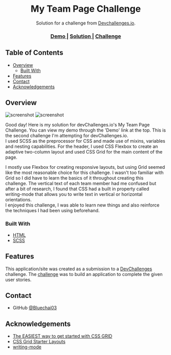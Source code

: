 <!-- Please update value in the {}  -->

<h1 align="center">My Team Page Challenge</h1>

<div align="center">
   Solution for a challenge from  <a href="http://devchallenges.io" target="_blank">Devchallenges.io</a>.
</div>

<div align="center">
  <h3>
    <a href="https://bluechai03.github.io/404-not-found-challenge/">
      Demo
    </a>
    <span> | </span>
    <a href="https://github.com/Bluechai03/my-team-page-challenge">
      Solution
    </a>
    <span> | </span>
    <a href="https://devchallenges.io/challenges/hhmesazsqgKXrTkYkt0U">
      Challenge
    </a>
  </h3>
</div>

<!-- TABLE OF CONTENTS -->

## Table of Contents

- [Overview](#overview)
  - [Built With](#built-with)
- [Features](#features)
- [Contact](#contact)
- [Acknowledgements](#acknowledgements)

<!-- OVERVIEW -->

## Overview

![screenshot](https://i.imgur.com/25dRWNJ.png)
![screenshot](https://i.imgur.com/8cMWMso.png)

Good day! Here is my solution for devChallenges.io's My Team Page Challenge. You can view my demo through the 'Demo' link at the top. This is the second challenge I'm attempting for devChallenges.io.  
I used SCSS as the preprocessor for CSS and made use of mixins, variables and nesting capabilities. For the header, I used CSS Flexbox to create an adaptive two-column layout and used CSS Grid for the main content of the page.

I mostly use Flexbox for creating responsive layouts, but using Grid seemed like the most reasonable choice for this challenge. I wasn't too familiar with Grid so I did have to learn the basics of it throughout creating this challenge. The vertical text of each team member had me confused but after a bit of research, I found that CSS had a built in property called writing-mode that allows you to write text in vertical or horizontal orientations.  
I enjoyed this challenge, I was able to learn new things and also reinforce the techniques I had been using beforehand.

### Built With

<!-- This section should list any major frameworks that you built your project using. Here are a few examples.-->

- [HTML](https://en.wikipedia.org/wiki/HTML)
- [SCSS](https://sass-lang.com/)

## Features

<!-- List the features of your application or follow the template. Don't share the figma file here :) -->

This application/site was created as a submission to a [DevChallenges](https://devchallenges.io/challenges) challenge. The [challenge](https://devchallenges.io/challenges/hhmesazsqgKXrTkYkt0U) was to build an application to complete the given user stories.

## Contact

- GitHub [@Bluechai03](https://github.com/Bluechai03)

<!-- ACKNOWLEDGEMENTS -->

## Acknowledgements

- [The EASIEST way to get started with CSS GRID](https://www.youtube.com/watch?v=_lEkD8IGkwo)
- [CSS Grid Starter Layouts](https://css-tricks.com/snippets/css/css-grid-starter-layouts/)
- [writing-mode](https://css-tricks.com/almanac/properties/w/writing-mode/)
